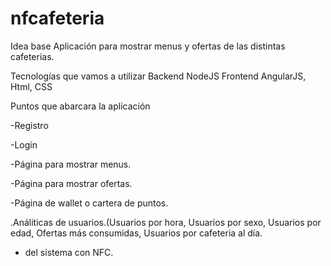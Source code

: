 # nfcafeteria

Idea base
  Aplicación para mostrar menus y ofertas de las distintas cafeterias.

Tecnologías que vamos a utilizar
  Backend NodeJS
  Frontend AngularJS, Html, CSS
 
Puntos que abarcara la aplicación 
  
  -Registro
  
  -Login
  
  -Página para mostrar menus.
  
  -Página para mostrar ofertas.
  
  -Página de wallet o cartera de puntos.
  
  .Análiticas de usuarios.(Usuarios por hora, Usuarios por sexo, Usuarios por edad, Ofertas más consumidas, Usuarios por cafeteria al día.
  
  - del sistema con NFC.
  
  
  

